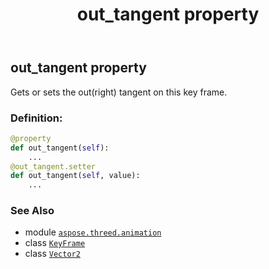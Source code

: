 ﻿---
title: out_tangent property
second_title: Aspose.3D for Python via .NET API References
description: 
type: docs
weight: 100
url: /aspose.threed.animation/keyframe/out_tangent/
is_root: false
---

## out_tangent property


Gets or sets the out(right) tangent on this key frame.
### Definition:
```python
@property
def out_tangent(self):
    ...
@out_tangent.setter
def out_tangent(self, value):
    ...
```

### See Also
* module [`aspose.threed.animation`](../../)
* class [`KeyFrame`](/3d/python-net/aspose.threed.animation/keyframe)
* class [`Vector2`](/3d/python-net/aspose.threed.utilities/vector2)
